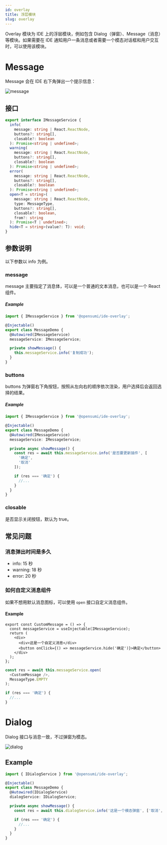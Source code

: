 ```yaml
---
id: overlay
title: 浮层模块
slug: overlay
---
```


Overlay 模块为 IDE 上的浮层模块，例如包含 Dialog（弹窗）、Message（消息）等模块。如果需要在 IDE 通知用户一条消息或者需要一个模态对话框和用户交互时，可以使用该模块。

# Message

Message 会在 IDE 右下角弹出一个提示信息：

![message](https://img.alicdn.com/imgextra/i1/O1CN010VHpDr1NuaK6IMhar_!!6000000001630-2-tps-1196-376.png)

## 接口

```ts
export interface IMessageService {
  info(
    message: string | React.ReactNode,
    buttons?: string[],
    closable?: boolean
  ): Promise<string | undefined>;
  warning(
    message: string | React.ReactNode,
    buttons?: string[],
    closable?: boolean
  ): Promise<string | undefined>;
  error(
    message: string | React.ReactNode,
    buttons?: string[],
    closable?: boolean
  ): Promise<string | undefined>;
  open<T = string>(
    message: string | React.ReactNode,
    type: MessageType,
    buttons?: string[],
    closable?: boolean,
    from?: string
  ): Promise<T | undefined>;
  hide<T = string>(value?: T): void;
}
```

## 参数说明

以下参数以 info 为例。

### message

message 主要指定了消息体，可以是一个普通的文本消息，也可以是一个 React 组件。

##### Example

```ts
import { IMessageService } from '@opensumi/ide-overlay';

@Injectable()
export class MessageDemo {
  @Autowired(IMessageService)
  messageService: IMessageService;

  private showMessage() {
    this.messageService.info('复制成功');
  }
}
```

### buttons

buttons 为弹窗右下角按钮，按照从左向右的顺序依次渲染，用户选择后会返回选择的结果。

##### Example

```ts
import { IMessageService } from '@opensumi/ide-overlay';

@Injectable()
export class MessageDemo {
  @Autowired(IMessageService)
  messageService: IMessageService;

  private async showMessage() {
    const res = await this.messageService.info('是否要更新插件', [
      '确定',
      '取消'
    ]);

    if (res === '确定') {
      //...
    }
  }
}
```

### closable

是否显示关闭按钮，默认为 true。

## 常见问题

### 消息弹出时间是多久

- info: 15 秒
- warning: 18 秒
- error: 20 秒

### 如何自定义消息组件

如果不想用默认消息图标，可以使用 `open` 接口自定义消息组件。

#### Example

```tsx
export const CustomMessage = () => {
  const messageService = useInjectable(IMessageService);
  return (
    <div>
      <div>这是一个自定义消息</div>
      <button onClick={() => messageService.hide('确定')}>确定</button>
    </div>
  );
};
```

```ts
const res = await this.messageService.open(
  <CustomMessage />,
  MessageType.EMPTY
);

if (res === '确定') {
  //...
}
```

# Dialog

Dialog 接口与消息一致，不过弹窗为模态。

![dialog](https://img.alicdn.com/imgextra/i2/O1CN01iiAS2T1DzwnvXSD8C_!!6000000000288-2-tps-1078-390.png)

## Example

```ts
import { IDialogService } from '@opensumi/ide-overlay';

@Injectable()
export class MessageDemo {
  @Autowired(IDialogService)
  dialogService: IDialogService;

  private async showMessage() {
    const res = await this.dialogService.info('这是一个模态弹窗', ['取消', '确定']);

    if (res === '确定') {
      //...
    }
  }
}
```
